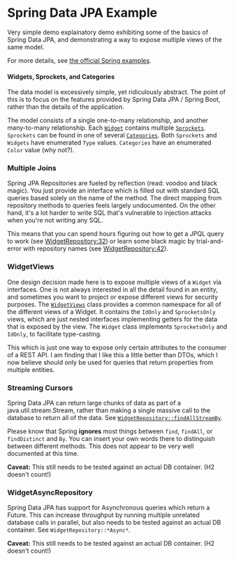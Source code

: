 # Spring Data JPA Example

Very simple demo explainatory demo exhibiting some of the basics of Spring Data JPA, and demonstrating a way to expose
multiple views of the same model.

For more details, see [the official Spring examples](https://github.com/spring-projects/spring-data-examples).

#### Widgets, Sprockets, and Categories
The data model is excessively simple, yet ridiculously abstract. The point of this is to focus on the features provided by Spring Data
JPA / Spring Boot, rather than the details of the application.

The model consists of a single one-to-many relationship, and another many-to-many relationship. Each [`Widget`](https://github.com/NiftySoft/example-spring-data-jpa/blob/master/src/main/java/com/niftysoft/example/model/Widget.java) 
contains multiple
[`Sprockets`](https://github.com/NiftySoft/example-spring-data-jpa/blob/master/src/main/java/com/niftysoft/example/model/Sprocket.java). `Sprockets` can be found in one of several [`Categories`](https://github.com/NiftySoft/example-spring-data-jpa/blob/master/src/main/java/com/niftysoft/example/model/Category.java). Both `Sprockets` and `Widgets` have enumerated `Type` values.
 `Categories` have an enumerated `Color` value (why not?).

### Multiple Joins

Spring JPA Repositories are fueled by reflection (read: voodoo and black magic). You just provide an interface which is filled out
with standard SQL queries based solely on the name of the method. The direct mapping from repository methods to queries feels largely
undocumented. On the other hand, it's a lot harder to write SQL that's vulnerable to injection attacks when you're not writing any SQL.

This means that you can spend hours figuring out how to get a JPQL query to work (see [WidgetRepository:32](https://github.com/NiftySoft/example-spring-data-jpa/blob/master/src/main/java/com/niftysoft/example/repository/WidgetRepository.java#L33)) or learn some black magic by
trial-and-error with repository names (see [WidgetRepository:42](https://github.com/NiftySoft/example-spring-data-jpa/blob/master/src/main/java/com/niftysoft/example/repository/WidgetRepository.java#L42)).

### WidgetViews

One design decision made here is to expose multiple views of a `Widget` via interfaces. One is not always interested in
all the detail found in an entity, and sometimes you want to project or expose different views for security purposes. The
[`WidgetViews`](https://github.com/NiftySoft/example-spring-data-jpa/blob/master/src/main/java/com/niftysoft/example/model/views/WidgetViews.java) class provides a common namespace for all of the different views of a Widget. It contains the `IdOnly` and
`SprocketsOnly` views, which are just nested interfaces implementing getters for the data that is exposed by the view.
The `Widget` class implements `SprocketsOnly` and `IdOnly`, to facilitate type-casting. 

This which is just one way to expose only certain attributes to the consumer of a REST API. I am finding that I like this a
little better than DTOs, which I now believe should only be used for queries that return properties from multiple entities.

### Streaming Cursors

Spring Data JPA can return large chunks of data as part of a java.util.stream.Stream, rather than making a single 
massive call to the database to return all of the data. See [`WidgetRepository::findAllStreamBy`](https://github.com/NiftySoft/example-spring-data-jpa/blob/master/src/main/java/com/niftysoft/example/repository/WidgetRepository.java#L48).

Please know that Spring **ignores** most things between `find`, `findAll`, or `findDistinct` and `By`. You can insert your own words
there to distinguish between different methods. This does not appear to be very well documented at this time.

**Caveat:** This still needs to be tested against an actual DB container. (H2 doesn't count!)

### WidgetAsyncRepository

Spring Data JPA has support for Asynchronous queries which return a Future. This can increase throughput by running
multiple unrelated database calls in parallel, but also needs to be tested against an actual DB container. See `WidgetRepository::*Async*`.

**Caveat:** This still needs to be tested against an actual DB container. (H2 doesn't count!)

